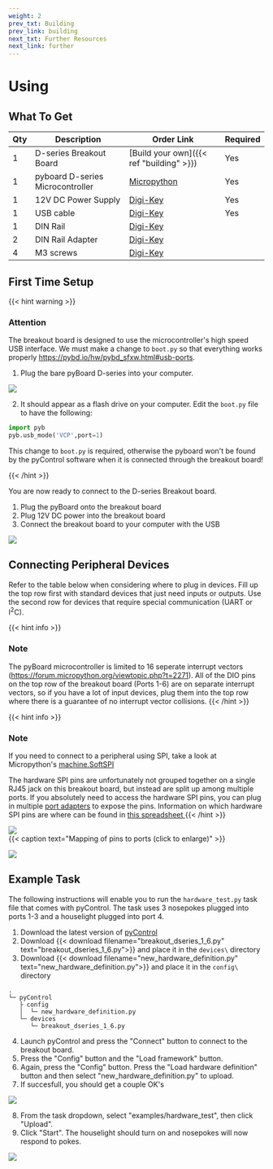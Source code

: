 ```yaml
---
weight: 2
prev_txt: Building
prev_link: building
next_txt: Further Resources
next_link: further
---
```

# Using

## What To Get

| Qty | Description                    | Order Link                                                           | Required |
|---|----------------------------------|----------------------------------------------------------------------|----------|
| 1 | D-series Breakout Board          | [Build your own]({{< ref "building" >}})                             | Yes      |
| 1 | pyboard D-series Microcontroller | [Micropython](https://store.micropython.org/product/PYBD-SF6-W4F2)   | Yes      |
| 1 | 12V DC Power Supply              | [Digi-Key](https://www.digikey.com/products/en?keywords=102-3631-ND) | Yes      |
| 1 | USB cable                        | [Digi-Key](https://www.digikey.com/products/en?keywords=380-1431-ND) | Yes      |
| 1 | DIN Rail                         | [Digi-Key](https://www.digikey.com/short/prn3bb)                     |          |
| 2 | DIN Rail Adapter                 | [Digi-Key](https://www.digikey.com/products/en?keywords=277-2296-nd) |          |
| 4 | M3 screws                        | [Digi-Key](https://www.digikey.com/products/en?keywords=335-1156-ND) |          |


## First Time Setup

{{< hint warning >}}
### <i class="fas fa-exclamation-triangle"></i> **Attention** 

The breakout board is designed to use the microcontroller's high speed USB interface. We must make a change to ``boot.py`` so that everything works properly https://pybd.io/hw/pybd_sfxw.html#usb-ports.

1. Plug the bare pyBoard D-series into your computer. 

![](board_setup.jpg)


2. It should appear as a flash drive on your computer. Edit the ``boot.py`` file to have the following:

```python
import pyb
pyb.usb_mode('VCP',port=1)
```

This change to ``boot.py`` is required, otherwise the pyboard won't be found by the pyControl software when it is connected through the breakout board! 

{{< /hint >}}

You are now ready to connect to the D-series Breakout board.

1. Plug the pyBoard onto the breakout board
2. Plug 12V DC power into the breakout board
3. Connect the breakout board to your computer with the USB

![](plugged_in.jpg)


## Connecting Peripheral Devices
Refer to the table below when considering where to plug in devices. Fill up the top row first with standard devices that just need inputs or outputs. Use the second row for devices that require special communication (UART or I<sup>2</sup>C).

{{< hint info >}}
### <i class="fas fa-info-circle"></i> Note
The pyBoard microcontroller is limited to 16 seperate interrupt vectors (https://forum.micropython.org/viewtopic.php?t=2271). 
All of the DIO pins on the top row of the breakout board (Ports 1-6) are on separate interrupt vectors, so if you have a lot of input devices, plug them into the top row where there is a guarantee of no interrupt vector collisions.
{{< /hint >}}

{{< hint info >}}
### <i class="fas fa-info-circle"></i> Note
If you need to connect to a peripheral using SPI, take a look at Micropython's [machine.SoftSPI](https://docs.micropython.org/en/latest/library/machine.SPI.html)

The hardware SPI pins are unfortunately not grouped together on a single RJ45 jack on this breakout board, but instead are split up among multiple ports. 
If you absolutely need to access the hardware SPI pins, you can plug in multiple [port adapters](https://open-ephys.org/pycontrol/pycontrol-peripherals) to expose the pins. 
Information on which hardware SPI pins are where can be found in <a href="spi_ports.xlsx" download > <i class="fa fa-download"></i>this spreadsheet </a>
{{< /hint >}}

<a href="pinouts.jpg">
  <img src="pinouts.jpg" >
  </img>
</a>
<br>
{{< caption text="Mapping of pins to ports (click to enlarge)" >}}

![](board_front_labeled.jpg)

## Example Task
The following instructions will enable you to run the ``hardware_test.py`` task file that comes with pyControl. The task uses 3 nosepokes plugged into ports 1-3 and a houselight plugged into port 4.

1. Download the latest version of [pyControl](https://github.com/pyControl/code/releases)
2. Download {{< download filename="breakout_dseries_1_6.py" text="breakout_dseries_1_6.py">}} and place it in the ``devices\`` directory
3. Download {{< download filename="new_hardware_definition.py" text="new_hardware_definition.py">}} and place it in the ``config\`` directory

```
.
└─ pyControl
   ├ config
   │  └─ new_hardware_definition.py
   └─ devices
      └─ breakout_dseries_1_6.py
```

<!-- .. #pyControl
.. ##config
.. ###new_hardware_definition_1_6.py
.. ##devices
.. ###_breakout_dseries.py -->


4. Launch pyControl and press the "Connect" button to connect to the breakout board.
5. Press the "Config" button and the "Load framework" button. 
6. Again, press the "Config" button. Press the "Load hardware definition" button and then select "new_hardware_definition.py" to upload.
7. If succesfull, you should get a couple OK's

![](upload.png)

8. From the task dropdown, select "examples/hardware_test", then click "Upload".
9. Click "Start". The houselight should turn on and nosepokes will now respond to pokes.

![](task_running.png)

